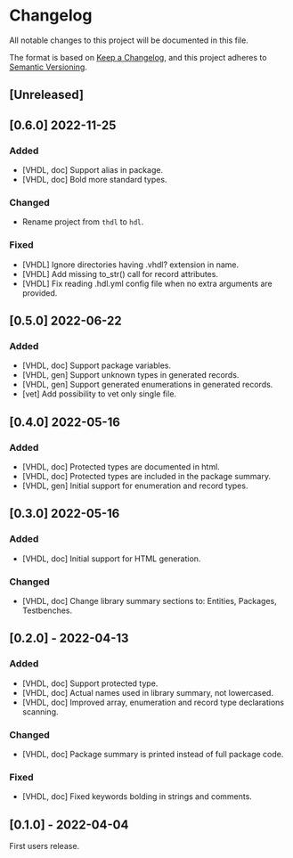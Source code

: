 # Changelog

All notable changes to this project will be documented in this file.

The format is based on [Keep a Changelog](https://keepachangelog.com/en/1.0.0/),
and this project adheres to [Semantic Versioning](https://semver.org/spec/v2.0.0.html).

## [Unreleased]

## [0.6.0] 2022-11-25
### Added
- [VHDL, doc] Support alias in package.
- [VHDL, doc] Bold more standard types.
### Changed
- Rename project from `thdl` to `hdl`.
### Fixed
- [VHDL] Ignore directories having \.vhdl? extension in name.
- [VHDL] Add missing to_str() call for record attributes.
- [VHDL] Fix reading .hdl.yml config file when no extra arguments are provided.

## [0.5.0] 2022-06-22
### Added
- [VHDL, doc] Support package variables.
- [VHDL, gen] Support unknown types in generated records.
- [VHDL, gen] Support generated enumerations in generated records.
- [vet] Add possibility to vet only single file.

## [0.4.0] 2022-05-16
### Added
- [VHDL, doc] Protected types are documented in html.
- [VHDL, doc] Protected types are included in the package summary.
- [VHDL, gen] Initial support for enumeration and record types.

## [0.3.0] 2022-05-16
### Added
- [VHDL, doc] Initial support for HTML generation.
### Changed
- [VHDL, doc] Change library summary sections to: Entities, Packages, Testbenches.

## [0.2.0] - 2022-04-13
### Added
- [VHDL, doc] Support protected type.
- [VHDL, doc] Actual names used in library summary, not lowercased.
- [VHDL, doc] Improved array, enumeration and record type declarations scanning.
### Changed
- [VHDL, doc] Package summary is printed instead of full package code.
### Fixed
- [VHDL, doc] Fixed keywords bolding in strings and comments.

## [0.1.0] - 2022-04-04
First users release.
